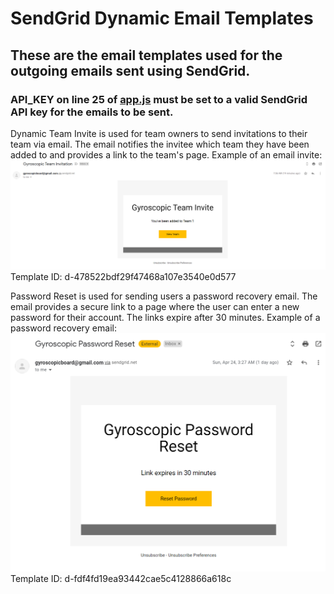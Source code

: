 # SendGrid Dynamic Email Templates
## These are the email templates used for the outgoing emails sent using SendGrid.
### API_KEY on line 25 of [app.js](https://github.com/sarantharma/GyroscopicProject/blob/passport/app.js) must be set to a valid SendGrid API key for the emails to be sent.

Dynamic Team Invite is used for team owners to send invitations to their team via email. The email notifies the invitee which team they have been added to and provides a link to the team's page.
Example of an email invite:
![Email invitation](https://github.com/sarantharma/GyroscopicProject/blob/passport/User%20Guides/img/invitation_email.png)
Template ID: d-478522bdf29f47468a107e3540e0d577

Password Reset is used for sending users a password recovery email. The email provides a secure link to a page where the user can enter a new password for their account. The links expire after 30 minutes.
Example of a password recovery email:
![Password recovery email](https://github.com/sarantharma/GyroscopicProject/blob/passport/User%20Guides/img/password_recovery_email.png)
Template ID: d-fdf4fd19ea93442cae5c4128866a618c
